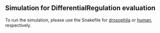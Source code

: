 ## Simulation for DifferentialRegulation evaluation


To run the simulation, please use the Snakefile for [drosophila](drosophila/Snakefile) or [human](human/Snakefile), respectively.

